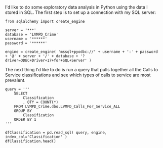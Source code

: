 

I'd like to do some exploratory data analysis in Python using the data I stored in SQL.  The first step is to set up a connection with my SQL server:
```
from sqlalchemy import create_engine

server = '***'
database = 'LVMPD_Crime'
username = '******'
password = '******'

engine = create_engine( 'mssql+pyodbc://' + username + ':' + password + '@' + server + '/' + database + '?driver=ODBC+Driver+17+for+SQL+Server' )
```
The next thing I'd like to do is run a query that pulls together all the Calls to Service classifications and see which types of calls to service are most prevalent.
```
query = '''
    SELECT
        Classification
        , QTY = COUNT(*)
    FROM LVMPD_Crime.dbo.LVMPD_Calls_For_Service_ALL
    GROUP BY
        Classification
    ORDER BY 1
'''

dfClassification = pd.read_sql( query, engine, index_col='Classification' )
dfClassification.head()
```